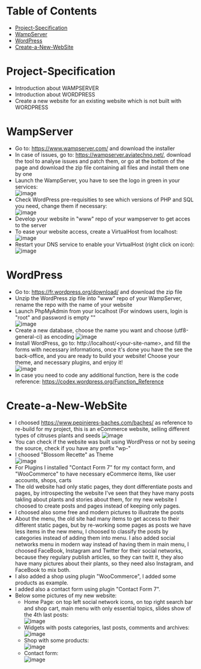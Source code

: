 # Table of Contents 
- [Project-Specification](#Project-Specification) 
- [WampServer](#WampServer) 
- [WordPress](#WordPress) 
- [Create-a-New-WebSite](#Create-a-New-WebSite) 


# Project-Specification
- Introduction about WAMPSERVER
- Introduction about WORDPRESS
- Create a new website for an existing website which is not built with WORDPRESS


# WampServer  
- Go to: https://www.wampserver.com/ and download the installer  
- In case of issues, go to: https://wampserver.aviatechno.net/, download the tool to analyse issues and patch them, or go at the bottom of the page and download the zip file containing all files and install them one by one
- Launch the WampServer, you have to see the logo in green in your services:    
![image](https://user-images.githubusercontent.com/61125395/120862671-a129e180-c589-11eb-9927-b517dd4fab6b.png)
- Check WordPress pre-requisities to see which versions of PHP and SQL you need, change them if necessary:  
![image](https://user-images.githubusercontent.com/61125395/120863034-31682680-c58a-11eb-9d31-b948da326fdf.png)  
- Develop your website in "www" repo of your wampserver to get acces to the server  
- To ease your website access, create a VirtualHost from localhost:  
![image](https://user-images.githubusercontent.com/61125395/120864060-e5b67c80-c58b-11eb-83b5-14e101c1e243.png)  
- Restart your DNS service to enable your VirtualHost (right click on icon):  
![image](https://user-images.githubusercontent.com/61125395/120864238-30d08f80-c58c-11eb-9fad-b58832b274d3.png)  


# WordPress
* Go to: https://fr.wordpress.org/download/ and download the zip file
* Unzip the WordPress zip file into "www" repo of your WampServer, rename the repo with the name of your website  
* Launch PhpMyAdmin from your localhost (For windows users, login is "root" and password is empty ""  
![image](https://user-images.githubusercontent.com/61125395/120865285-07b0fe80-c58e-11eb-86e5-fedfec6ce10a.png)  
* Create a new database, choose the name you want and choose (utf8-general-ci) as encoding
![image](https://user-images.githubusercontent.com/61125395/120865664-c2d99780-c58e-11eb-8a8e-97246c1acd5a.png)  
* Install WordPress, go to: http://localhost/<your-site-name\>, and fill the forms with necessary informations, once it's done you have the see the back-office, and you are ready to build your website! Choose your theme, and necessary plugins, and enjoy it!  
![image](https://user-images.githubusercontent.com/61125395/120866019-6f1b7e00-c58f-11eb-856a-7c1bd6f99ac8.png)
* In case you need to code any additional function, here is the code reference: https://codex.wordpress.org/Function_Reference


# Create-a-New-WebSite 
* I choosed https://www.pepinieres-baches.com/baches/ as reference to re-build for my project, this is an eCommerce website, selling different types of citruses plants and seeds 
![image](https://user-images.githubusercontent.com/61125395/120866588-90309e80-c590-11eb-8d7f-c10df16242e2.png)
* You can check if the website was built using WordPress or not by seeing the source, check if you have any prefix "wp-"
* I choosed "Blossom Recette" as Theme  
![image](https://user-images.githubusercontent.com/61125395/120867266-dd614000-c591-11eb-832e-7a83f84ce029.png)  
* For Plugins I installed "Contact Form 7" for my contact form, and "WooCommerce" to have necessary eCommerce items, like user accounts, shops, carts  
* The old website had only static pages, they dont differentiate posts and pages, by introspecting  the website I've seen that they have many posts takling about plants and stories about them, for my new website I choosed to create posts and pages instead of keeping only pages.  
* I choosed also some free and modern pictures to illustrate the posts  
* About the menu, the old site had many items to get access to their different static pages, but by re-working some pages as posts we have less items in the new menu, I choosed to classify the posts by categories instead of adding them into menu. I also added social networks menu in modern way instead of having them in main menu, I choosed FaceBook, Instagram and Twitter for their social networks, because they regulary publish articles, so they can twitt it, they also have many pictures about their plants, so they need also Instagram, and FaceBook to mix both.
* I also added a shop using plugin "WooCommerce", I added some products as example.  
* I added also a contact form using plugin "Contact Form 7".  
* Below some pictures of my new website:
  * Home Page: on top left social network icons, on top right search bar and shop cart, main menu with only essential topics, slides show of the 4th last posts:  
  ![image](https://user-images.githubusercontent.com/61125395/120910222-54273780-c67d-11eb-955d-d7090ad859d5.png)
  * Widgets with posts categories, last posts, comments and archives:  
  ![image](https://user-images.githubusercontent.com/61125395/120910258-b1bb8400-c67d-11eb-86a5-acdcc1db86ff.png)
  * Shop with some products:  
  ![image](https://user-images.githubusercontent.com/61125395/120910279-e4fe1300-c67d-11eb-885b-80c942e97a98.png)
  * Contact form:  
  ![image](https://user-images.githubusercontent.com/61125395/120910290-fc3d0080-c67d-11eb-8466-4c75917f61a1.png)
 

